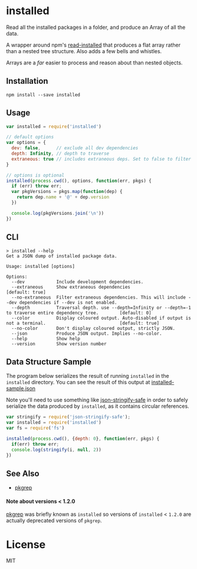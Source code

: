# installed

Read all the installed packages in a folder, and produce an Array of all the data.

A wrapper around npm's [read-installed](https://github.com/npm/read-installed) that
produces a flat array rather than a nested tree structure. Also adds a few bells and whistles.

Arrays are a *far* easier to process and reason about than nested objects.

## Installation

```
npm install --save installed
```

## Usage

```js
var installed = require('installed')

// default options
var options = {
  dev: false,      // exclude all dev dependencies
  depth: Infinity, // depth to traverse
  extraneous: true // includes extraneous deps. Set to false to filter extraneous dependencies out.
}

// options is optional
installed(process.cwd(), options, function(err, pkgs) {
  if (err) throw err;
  var pkgVersions = pkgs.map(function(dep) {
    return dep.name + '@' + dep.version
  })

  console.log(pkgVersions.join('\n'))
})
```

## CLI

```
> installed --help
Get a JSON dump of installed package data.

Usage: installed [options]

Options:
  --dev            Include development dependencies.
  --extraneous     Show extraneous dependencies                                                                   [default: true]
  --no-extraneous  Filter extraneous dependencies. This will include --dev dependencies if --dev is not enabled.
  --depth          Traversal depth. use --depth=Infinity or --depth=-1 to traverse entire dependency tree.        [default: 0]
  --color          Display coloured output. Auto-disabled if output is not a terminal.                            [default: true]
  --no-color       Don't display coloured output, strictly JSON.
  --json           Produce JSON output. Implies --no-color.
  --help           Show help
  --version        Show version number
```

## Data Structure Sample

The program below serializes the result of running `installed` in the
`installed` directory. You can see the result of this output at [installed-sample.json](https://github.com/timoxley/installed/blob/master/installed-sample.json)

Note you'll need to use something like [json-stringify-safe](https://github.com/isaacs/json-stringify-safe) in order to safely serialize the data produced by `installed`, as it contains circular references.

```js
var stringify = require('json-stringify-safe');
var installed = require('installed')
var fs = require('fs')

installed(process.cwd(), {depth: 0}, function(err, pkgs) {
  if(err) throw err;
  console.log(stringify(i, null, 2))
})
```

## See Also

* [pkgrep](http://github.com/timoxley/pkgrep)

#### Note about versions < 1.2.0

[pkgrep](http://github.com/timoxley/pkgrep) was  briefly known as `installed` so versions of `installed` <
`1.2.0` are actually deprecated versions of `pkgrep`.

# License

MIT
